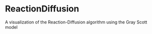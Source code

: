 # ReactionDiffusion
 A visualization of the Reaction-Diffusion algorithm using the Gray Scott model
